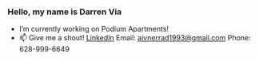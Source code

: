 ### Hello, my name is Darren Via

- I’m currently working on Podium Apartments!
- 📫 Give me a shout! [LinkedIn](https://www.linkedin.com/in/darren-via-ii-552667159/) Email: <aivnerrad1993@gmail.com> Phone: 628-999-6649
